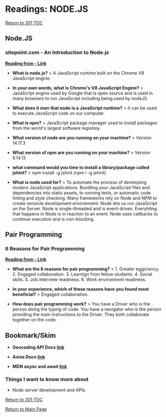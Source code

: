 # Readings: NODE.JS

[Return to 301 TOC](301TOC.md)

## Node.JS

### sitepoint.com - An Introduction to Node.js

**[Reading from - Link](https://www.sitepoint.com/an-introduction-to-node-js/)**

- **What is node.js?** > A JavaScript runtime built on the Chrome V8 JavaScript engine.

- **In your own words, what is Chrome's V8 JavaScript Engine?** > JavaScript engine used by Google that is open source and is used in many browsers to run JavaScript including being used by nodeJS.

- **What does it men that node is a JavaScript runtime?** > It can be used to execute JavaScript code on our computer.

- **What is npm?** > JavaScript package manager used to install packages from the world's largest software registrey.

- **What version of node are you running on your machine?** > Version 14.17.3

- **What version of npm are you running on your machine?** > Version 6.14.13

- **what command would you time to install a library/package called jshint?** > npm install -g jshint (npm i -g jshint)

- **What is node used for?** > To automate the process of developing modern JavaScript applications. Bundling your JavaScript files and dependencies into statis assets, to running tests, or automatic code linting and style checking. Many frameworks rely on Node and NPM to create sensivle development environment. Node lets us run JavaScript on the Server. Node is single-threaded and is event-driven. Everyhting that happens in Node is in reaciton to an event. Node uses callbacks to continue execution and is non-blocking.

## Pair Programming

### 6 Reasons for Pair Programming

**[Reading from - Link](https://www.codefellows.org/blog/6-reasons-for-pair-programming//)**

- **What are the 6 reasons for pair programming?** > 1. Greater eggiciency. 2. Engaged collaboration. 3. Learnign from fellow students. 4. Social skills. 5. Job interview readiness. 6. Work environment readiness.

- **In your experience, which of these reasons have you found most beneficial?** > Engaged collaboration.

- **How does pair programming work?** > You have a Driver who is the person doing the typing of code. You have a navigator who is the person providing the main instructions to the Driver. They both collaborate together on the code.

## Bookmark/Skim

- **Geocoding API Docs [link](https://locationiq.com/)**

- **Axios Docs [link](https://www.npmjs.com/package/axios)**

- **MDN async and await [link](https://developer.mozilla.org/en-US/docs/Learn/JavaScript/Asynchronous/Async_await)**

### Things I want to know more about

- Node server development and APIs.

[Return to 301 TOC](301TOC.md)

[Return to Main Page](../README.md)
